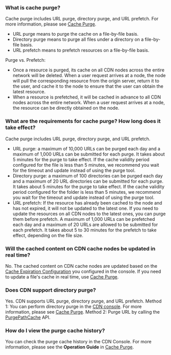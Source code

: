 ### What is cache purge?
Cache purge includes URL purge, directory purge, and URL prefetch. For more information, please see [Cache Purge](https://intl.cloud.tencent.com/document/product/228/6299).
- URL purge means to purge the cache on a file-by-file basis.
- Directory purge means to purge all files under a directory on a file-by-file basis.
- URL prefetch means to prefetch resources on a file-by-file basis.

Purge vs. Prefetch:
- Once a resource is purged, its cache on all CDN nodes across the entire network will be deleted. When a user request arrives at a node, the node will pull the corresponding resource from the origin server, return it to the user, and cache it to the node to ensure that the user can obtain the latest resource.
- When a resource is prefetched, it will be cached in advance to all CDN nodes across the entire network. When a user request arrives at a node, the resource can be directly obtained on the node.


### What are the requirements for cache purge? How long does it take effect?
Cache purge includes URL purge, directory purge, and URL prefetch.
- URL purge: a maximum of 10,000 URLs can be purged each day and a maximum of 1,000 URLs can be submitted for each purge. It takes about 5 minutes for the purge to take effect. If the cache validity period configured for the file is less than 5 minutes, we recommend you wait for the timeout and update instead of using the purge tool.
- Directory purge: a maximum of 100 directories can be purged each day and a maximum of 20 URL directories can be submitted for each purge. It takes about 5 minutes for the purge to take effect. If the cache validity period configured for the folder is less than 5 minutes, we recommend you wait for the timeout and update instead of using the purge tool.
- URL prefetch: If the resource has already been cached to the node and has not expired, it will not be updated to the latest one. If you need to update the resources on all CDN nodes to the latest ones, you can purge them before prefetch. A maximum of 1,000 URLs can be prefetched each day and a maximum of 20 URLs are allowed to be submitted for each prefetch. It takes about 5 to 30 minutes for the prefetch to take effect, depending on the file size.

### Will the cached content on CDN cache nodes be updated in real time?
No. The cached content on CDN cache nodes are updated based on the [Cache Expiration Configuration](https://intl.cloud.tencent.com/document/product/228/35317) you configured in the console. If you need to update a file's cache in real time, use [Cache Purge](https://intl.cloud.tencent.com/document/product/228/6299).

### Does CDN support directory purge?
Yes. CDN supports URL purge, directory purge, and URL prefetch.
Method 1: You can perform directory purge in the [CDN console](https://console.cloud.tencent.com/cdn/refresh). For more information, please see [Cache Purge](https://intl.cloud.tencent.com/document/product/228/6299).
Method 2: Purge URL by calling the [PurgePathCache](https://intl.cloud.tencent.com/document/product/228/33602) API.

### How do I view the purge cache history?
You can check the purge cache history in the CDN Console. For more information, please see the **Operation Guide** in [Cache Purge](https://intl.cloud.tencent.com/document/product/228/6299#notes).

